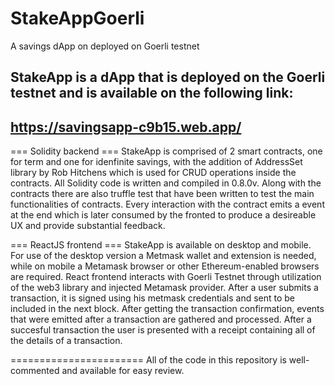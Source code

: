 # StakeAppGoerli
A savings dApp on deployed on Goerli testnet

StakeApp is a dApp that is deployed on the Goerli testnet and is available on the following link: 
-------------------------------------------------------------------------------------------------
https://savingsapp-c9b15.web.app/
-------------------------------------------------------------------------------------------------

=== Solidity backend ===
StakeApp is comprised of 2 smart contracts, one for term and one for idenfinite savings, with the addition of AddressSet library by Rob Hitchens
which is used for CRUD operations inside the contracts. All Solidity code is written and compiled in 0.8.0v. Along with the contracts there are
also truffle test that have been written to test the main functionalities of contracts. Every interaction with the contract emits a event at the
end which is later consumed by the fronted to produce a desireable UX and provide substantial feedback.

=== ReactJS frontend ===
StakeApp is available on desktop and mobile. For use of the desktop version a Metmask wallet and extension is needed, while on mobile a Metamask
browser or other Ethereum-enabled browsers are required. React frontend interacts with Goerli Testnet through utilization of the web3 library and
injected Metamask provider. After a user submits a transaction, it is signed using his metmask credentials and sent to be included in the next block.
After getting the transaction confirmation, events that were emitted after a transaction are gathered and processed. After a succesful transaction
the user is presented with a receipt containing all of the details of a transaction.

=======================
All of the code in this repository is well-commented and available for easy review.
